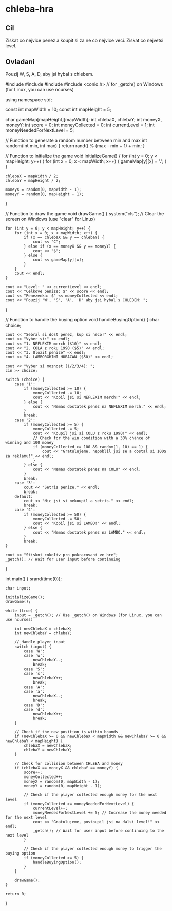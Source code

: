 # chleba-hra

## Cil

Ziskat co nejvice penez a koupit si za ne co nejvice veci. Ziskat co nejvetsi level.

## Ovladani

Pouzij W, S, A, D, aby jsi hybal s chlebem.

#include <iostream>
#include <cstdlib>
#include <ctime>
#include <conio.h> // for _getch() on Windows (for Linux, you can use ncurses)

using namespace std;

const int mapWidth = 10;
const int mapHeight = 5;

char gameMap[mapHeight][mapWidth];
int chlebaX, chlebaY;
int moneyX, moneyY;
int score = 0;
int moneyCollected = 0;
int currentLevel = 1;
int moneyNeededForNextLevel = 5;

// Function to generate a random number between min and max
int random(int min, int max) {
    return rand() % (max - min + 1) + min;
}

// Function to initialize the game
void initializeGame() {
    for (int y = 0; y < mapHeight; y++) {
        for (int x = 0; x < mapWidth; x++) {
            gameMap[y][x] = '.';
        }
    }

    chlebaX = mapWidth / 2;
    chlebaY = mapHeight / 2;

    moneyX = random(0, mapWidth - 1);
    moneyY = random(0, mapHeight - 1);
}

// Function to draw the game
void drawGame() {
    system("cls"); // Clear the screen on Windows (use "clear" for Linux)

    for (int y = 0; y < mapHeight; y++) {
        for (int x = 0; x < mapWidth; x++) {
            if (x == chlebaX && y == chlebaY) {
                cout << "C";
            } else if (x == moneyX && y == moneyY) {
                cout << "$";
            } else {
                cout << gameMap[y][x];
            }
        }
        cout << endl;
    }

    cout << "Level: " << currentLevel << endl;
    cout << "Celkove penize: $" << score << endl;
    cout << "Penezenka: $" << moneyCollected << endl;
    cout << "Pouzij 'W', 'S', 'A', 'D' aby jsi hybal s CHLEBEM: ";
}

// Function to handle the buying option
void handleBuyingOption() {
    char choice;

    cout << "Sebral si dost penez, kup si neco!" << endl;
    cout << "Vyber si:" << endl;
    cout << "1. NEFLEXIM merch ($10)" << endl;
    cout << "2. COLA z roku 1990 ($5)" << endl;
    cout << "3. Ulozit penize" << endl;
    cout << "4. LAMBORGHINI HURACAN ($50)" << endl;

    cout << "Vyber si moznost (1/2/3/4): ";
    cin >> choice;

    switch (choice) {
        case '1':
            if (moneyCollected >= 10) {
                moneyCollected -= 10;
                cout << "Kopil jsi si NEFLEXIM merch!" << endl;
            } else {
                cout << "Nemas dostatek penez na NEFLEXIM merch." << endl;
            }
            break;
        case '2':
            if (moneyCollected >= 5) {
                moneyCollected -= 5;
                cout << "Koupil jsi si COLU z roku 1990!" << endl;
                // Check for the win condition with a 30% chance of winning and 100 money
                if (moneyCollected >= 100 && random(1, 10) == 1) {
                    cout << "Gratulujeme, nepoblil jsi se a dostal si 100$ za reklamu!" << endl;
                }
            } else {
                cout << "Nemas dostatek penez na COLU" << endl;
            }
            break;
        case '3':
            cout << "Setris penize." << endl;
            break;
        default:
            cout << "Nic jsi si nekoupil a setris." << endl;
            break;
        case '4':
            if (moneyCollected >= 50) {
                moneyCollected -= 50;
                cout << "Kopil jsi si LAMBO!" << endl;
            } else {
                cout << "Nemas dostatek penez na LAMBO." << endl;
            }
            break;
    }

    cout << "Stiskni cokoliv pro pokracovani ve hre";
    _getch(); // Wait for user input before continuing
}

int main() {
    srand(time(0));

    char input;

    initializeGame();
    drawGame();

    while (true) {
        input = _getch(); // Use _getch() on Windows (for Linux, you can use ncurses)

        int newChlebaX = chlebaX;
        int newChlebaY = chlebaY;

        // Handle player input
        switch (input) {
            case 'W':
            case 'w':
                newChlebaY--;
                break;
            case 'S':
            case 's':
                newChlebaY++;
                break;
            case 'A':
            case 'a':
                newChlebaX--;
                break;
            case 'D':
            case 'd':
                newChlebaX++;
                break;
        }

        // Check if the new position is within bounds
        if (newChlebaX >= 0 && newChlebaX < mapWidth && newChlebaY >= 0 && newChlebaY < mapHeight) {
            chlebaX = newChlebaX;
            chlebaY = newChlebaY;
        }

        // Check for collision between CHLEBA and money
        if (chlebaX == moneyX && chlebaY == moneyY) {
            score++;
            moneyCollected++;
            moneyX = random(0, mapWidth - 1);
            moneyY = random(0, mapHeight - 1);

            // Check if the player collected enough money for the next level
            if (moneyCollected >= moneyNeededForNextLevel) {
                currentLevel++;
                moneyNeededForNextLevel += 5; // Increase the money needed for the next level
                cout << "Gratulujeme, postoupil jsi na dalsi level!" << endl;
                _getch(); // Wait for user input before continuing to the next level
            }

            // Check if the player collected enough money to trigger the buying option
            if (moneyCollected >= 5) {
                handleBuyingOption();
            }
        }

        drawGame();
    }

    return 0;
}
